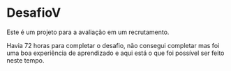 # DesafioV
Este é um projeto para a avaliação em um recrutamento.

Havia 72 horas para completar o desafio, não consegui completar mas foi uma boa experiência de aprendizado e aqui está o que foi possível ser feito neste tempo.
